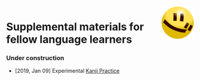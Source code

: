 <img src="./images/joytan.png" align="right" width="90" height="90" title="logo">

# Supplemental materials for fellow language learners

### Under construction

- [2019, Jan 09] Experimental <a href="https://kokimame.github.io/joytan_materials/jp/sample_kanji_practice.pdf" target="_blank">Kanji Practice</a>
